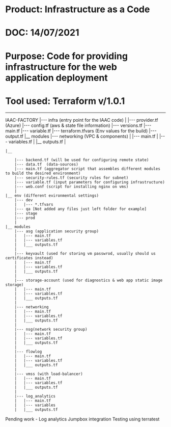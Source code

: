 # Product: Infrastructure as a Code
# DOC: 14/07/2021
# Purpose: Code for providing infrastructure for the web application deployment
# Tool used: Terraform v/1.0.1
-----------------------------------------------------------------------------------------------------

IAAC-FACTORY 
|--- infra (entry point for the IAAC code) 
|	|--- provider.tf  (Azure) 
|--- config.tf     (aws & state file information) 
|--- versions.tf
|--- main.tf
|--- variable.tf
|--- terraform.tfvars    (Env values for the build)
|--- output.tf 
|__ modules
	|--- networking		(VPC & components)
	|	|--- main.tf
	|	|--- variables.tf
	|	|__ outputs.tf
	|
	 
    |__ 
        
        |--- backend.tf (will be used for configuring remote state) 
		|--- data.tf  (data-sources)
        |--- main.tf (aggregator script that assembles different modules to build the desired environment)
		|--- security-rules.tf (security rules for subnet)
        |--- variable.tf (input parameters for configuring infrastructure) 
		|--- web.conf (script for installing nginx on vms)
        | 
    |__ env (different evironmental settings)
        |--- dev
        |   |--- *.tfvars
        |--- qa [Not added any files just left folder for example]
        |--- stage
        |--- prod 
        |  
	|__ modules
		|--- asg (application security group)		
		|	|--- main.tf
		|	|--- variables.tf
		|	|___ outputs.tf
		|
		|--- keyvault (used for storing vm passwrod, usually should us certificates instead)		
		|	|--- main.tf
		|	|--- variables.tf
		|	|___ outputs.tf
		|
		|--- storage-account (used for diagnostics & web app static image storage)		
		|	|--- main.tf
		|	|--- variables.tf
		|	|___ outputs.tf
		|
		|--- networking		
		|	|--- main.tf
		|	|--- variables.tf
		|	|___ outputs.tf
		|
		|--- nsg(network security group)		
		|	|--- main.tf
		|	|--- variables.tf
		|	|___ outputs.tf
		|
		|--- flowlog 
		|	|--- main.tf
		|	|--- variables.tf
		|	|___ outputs.tf
		|
		|--- vmss (with load-balancer)
		|	|--- main.tf
		|	|--- variables.tf
		|	|___ outputs.tf
		|	
		|--- log_analytics
		|	|--- main.tf
		|	|--- variables
		|	|___ outputs.tf
	
       




		

Pending work -
Log analytics
Jumpbox integration
Testing using terratest
